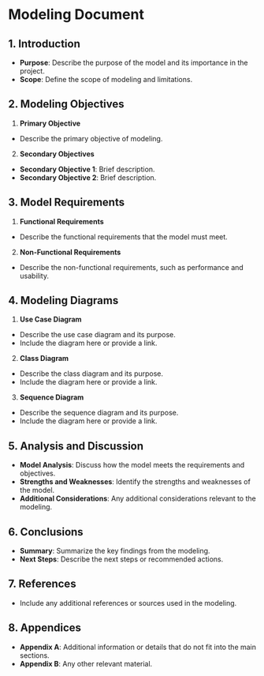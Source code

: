 # Modeling Document

## 1. Introduction

- **Purpose**: Describe the purpose of the model and its importance in the project.
- **Scope**: Define the scope of modeling and limitations.

## 2. Modeling Objectives

1. **Primary Objective**
- Describe the primary objective of modeling.
2. **Secondary Objectives**
- **Secondary Objective 1**: Brief description.
- **Secondary Objective 2**: Brief description.

## 3. Model Requirements

1. **Functional Requirements**
- Describe the functional requirements that the model must meet.
2. **Non-Functional Requirements**
- Describe the non-functional requirements, such as performance and usability.

## 4. Modeling Diagrams

1. **Use Case Diagram**
- Describe the use case diagram and its purpose.
- Include the diagram here or provide a link.

2. **Class Diagram**
- Describe the class diagram and its purpose.
- Include the diagram here or provide a link.

3. **Sequence Diagram**
- Describe the sequence diagram and its purpose.
- Include the diagram here or provide a link.

## 5. Analysis and Discussion

- **Model Analysis**: Discuss how the model meets the requirements and objectives.
- **Strengths and Weaknesses**: Identify the strengths and weaknesses of the model.
- **Additional Considerations**: Any additional considerations relevant to the modeling.

## 6. Conclusions

- **Summary**: Summarize the key findings from the modeling.
- **Next Steps**: Describe the next steps or recommended actions.

## 7. References

- Include any additional references or sources used in the modeling.

## 8. Appendices

- **Appendix A**: Additional information or details that do not fit into the main sections.
- **Appendix B**: Any other relevant material.
